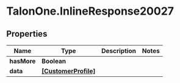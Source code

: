 # TalonOne.InlineResponse20027

## Properties

Name | Type | Description | Notes
------------ | ------------- | ------------- | -------------
**hasMore** | **Boolean** |  | 
**data** | [**[CustomerProfile]**](CustomerProfile.md) |  | 


